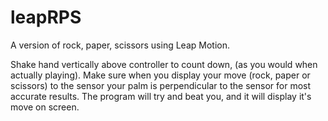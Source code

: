leapRPS
=======

A version of rock, paper, scissors using Leap Motion.

Shake hand vertically above controller to count down, (as you would when actually playing).
Make sure when you display your move (rock, paper or scissors) to the sensor your palm is perpendicular to the sensor for most accurate results.
The program will try and beat you, and it will display it's move on screen.
